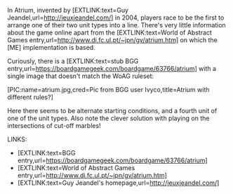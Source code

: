 In Atrium, invented by [EXTLINK:text=Guy Jeandel,url=http://jeuxjeandel.com/] in 2004, players race to be the first to arrange one of their two unit types into a line. There's very little information about the game online apart from the [EXTLINK:text=World of Abstract Games entry,url=http://www.di.fc.ul.pt/~jpn/gv/atrium.htm] on which the [ME] implementation is based.

Curiously, there is a [EXTLINK:text=stub BGG entry,url=https://boardgamegeek.com/boardgame/63766/atrium] with a single image that doesn't match the WoAG ruleset:

[PIC:name=atrium.jpg,cred=Pic from BGG user Ivyco,title=Atrium with different rules?]

Here there seems to be alternate starting conditions, and a fourth unit of one of the unit types. Also note the clever solution with playing on the intersections of cut-off marbles!

LINKS:

- [EXTLINK:text=BGG entry,url=https://boardgamegeek.com/boardgame/63766/atrium]
- [EXTLINK:text=World of Abstract Games entry,url=http://www.di.fc.ul.pt/~jpn/gv/atrium.htm]
- [EXTLINK:text=Guy Jeandel's homepage,url=http://jeuxjeandel.com/]
